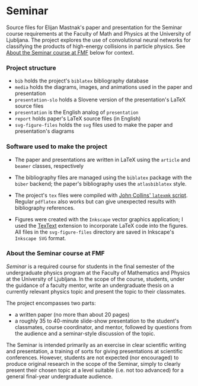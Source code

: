 
# Seminar
Source files for Elijan Mastnak's paper and presentation for the Seminar course requirements at the Faculty of Math and Physics at the University of Ljubljana. The project explores the use of convolutional neural networks for classifying the products of high-energy collisions in particle physics. See [About the Seminar course at FMF](#about-the-seminar-course-at-fmf) below for context.

### Project structure
- `bib` holds the project's `biblatex` bibliography database
- `media` holds the diagrams, images, and animations used in the paper and presentation
- `presentation-slo` holds a Slovene version of the presentation's LaTeX source files
- `presentation` is the English analog of `presentation`
- `report` holds paper's LaTeX source files (in English)
- `svg-figure-files` holds the `svg` files used to make the paper and presentation's diagrams

### Software used to make the project
- The paper and presentations are written in LaTeX using the `article` and `beamer` classes, respectively
- The bibliography files are managed using the `biblatex` package with the `biber` backend; the paper's bibliography uses the `atlasbiblatex` style.
- The project's `tex` files were compiled with [John Collins' `latexmk` script](https://ctan.org/pkg/latexmk/). Regular `pdflatex` also works but can give unexpected results with bibliography references.

- Figures were created with the `Inkscape` vector graphics application; I used the [TexText](https://textext.github.io/textext/) extension to incorporate LaTeX code into the figures. All files in the `svg-figure-files` directory are saved in Inkscape's `Inkscape SVG` format.


### About the Seminar course at FMF
*Seminar* is a required course for students in the final semester of the undergraduate physics program at the Faculty of Mathematics and Physics at the University of Ljubljana. In the scope of the course, students, under the guidance of a faculty mentor, write an undergraduate thesis on a currently relevant physics topic and present the topic to their classmates.

The project encompasses two parts:
- a written paper (no more than about 20 pages)
- a roughly 35 to 40-minute slide-show presentation to the student's classmates, course coordinator, and mentor, followed by questions from the audience and a seminar-style discussion of the topic.

The Seminar is intended primarily as an exercise in clear scientific writing and presentation, a training of sorts for giving presentations at scientific conferences. However, students are not expected (nor encouraged) to produce original research in the scope of the Seminar, simply to clearly present their chosen topic at a level suitable (i.e. not too advanced) for a general final-year undergraduate audience.
